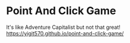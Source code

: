 # Point And Click Game
It's like Adventure Capitalist but not that great!
https://yigit570.github.io/point-and-click-game/
